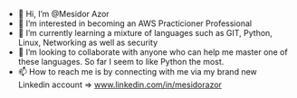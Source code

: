 - 👋 Hi, I’m @Mesidor Azor
- 👀 I’m interested in becoming an AWS Practicioner Professional
- 🌱 I’m currently learning a mixture of languages such as GIT, Python, Linux, Networking as well as security
- 💞️ I’m looking to collaborate with anyone who can help me master one of these languages.  So far I seem to like Python the most.
- 📫 How to reach me is by connecting with me via my brand new Linkedin account => www.linkedin.com/in/mesidorazor

<!---
MesidorAzor/MesidorAzor is a ✨ special ✨ repository because its `README.md` (this file) appears on your GitHub profile.
You can click the Preview link to take a look at your changes.
--->
